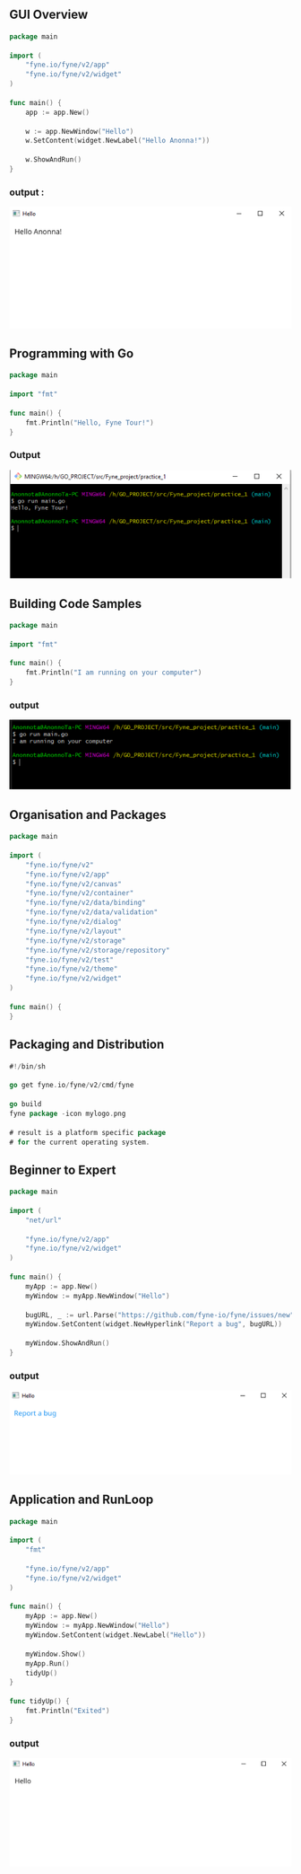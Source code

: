 ## GUI Overview

``` go
package main

import (
	"fyne.io/fyne/v2/app"
	"fyne.io/fyne/v2/widget"
)

func main() {
	app := app.New()

	w := app.NewWindow("Hello")
	w.SetContent(widget.NewLabel("Hello Anonna!"))

	w.ShowAndRun()
}
```
### output :

![img](./image/1.PNG)

## Programming with Go
``` go 
package main

import "fmt"

func main() {
	fmt.Println("Hello, Fyne Tour!")
}
```
### Output
![img](./image/2.PNG)

## Building Code Samples
``` go
package main

import "fmt"

func main() {
	fmt.Println("I am running on your computer")
}
```
### output
![img](./image/3.PNG)

## Organisation and Packages

``` go
package main

import (
	"fyne.io/fyne/v2"
	"fyne.io/fyne/v2/app"
	"fyne.io/fyne/v2/canvas"
	"fyne.io/fyne/v2/container"
	"fyne.io/fyne/v2/data/binding"
	"fyne.io/fyne/v2/data/validation"
	"fyne.io/fyne/v2/dialog"
	"fyne.io/fyne/v2/layout"
	"fyne.io/fyne/v2/storage"
	"fyne.io/fyne/v2/storage/repository"
	"fyne.io/fyne/v2/test"
	"fyne.io/fyne/v2/theme"
	"fyne.io/fyne/v2/widget"
)

func main() {
}
```

## Packaging and Distribution
``` go
#!/bin/sh

go get fyne.io/fyne/v2/cmd/fyne

go build
fyne package -icon mylogo.png

# result is a platform specific package
# for the current operating system.
```
## Beginner to Expert
``` go
package main

import (
	"net/url"

	"fyne.io/fyne/v2/app"
	"fyne.io/fyne/v2/widget"
)

func main() {
	myApp := app.New()
	myWindow := myApp.NewWindow("Hello")

	bugURL, _ := url.Parse("https://github.com/fyne-io/fyne/issues/new")
	myWindow.SetContent(widget.NewHyperlink("Report a bug", bugURL))

	myWindow.ShowAndRun()
}
```
### output
![img](./image/4.PNG)

## Application and RunLoop
``` go 
package main

import (
	"fmt"

	"fyne.io/fyne/v2/app"
	"fyne.io/fyne/v2/widget"
)

func main() {
	myApp := app.New()
	myWindow := myApp.NewWindow("Hello")
	myWindow.SetContent(widget.NewLabel("Hello"))

	myWindow.Show()
	myApp.Run()
	tidyUp()
}

func tidyUp() {
	fmt.Println("Exited")
}
```
### output
![img](./image/5.PNG)
